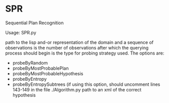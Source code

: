 # SPR
Sequential Plan Recognition

Usage: SPR.py     <Domain file>    <Observations>     <Strategy>    <Gold Standard>

<Domain file> path to the lisp and-or representation of the domain and a sequence of observations
<Observations> is the number of observations after which the querying process should begin
<Strategy> is the type for probing strategy used. The options are:
  - probeByRandom
  - probeByMostProbablePlan
  - probeByMostProbableHypothesis
  - probeByEntropy
  - probeByEntropySubtrees (if using this option, should uncomment lines 143-149 in the file ./Algorithm.py
<Gold Standard> path to an xml of the correct hypothesis
